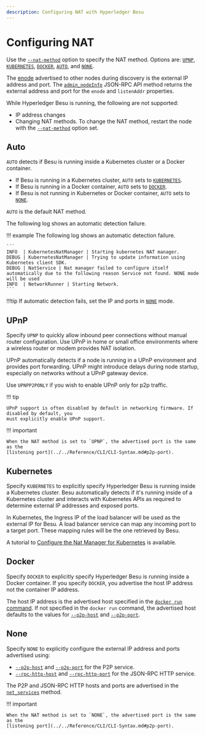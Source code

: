 ```yaml
---
description: Configuring NAT with Hyperledger Besu
---
```


# Configuring NAT

Use the [`--nat-method`](../../reference/cli/options.md#nat-method) option to specify the NAT
method. Options are: [`UPNP`](#upnp), [`KUBERNETES`](#kubernetes), [`DOCKER`](#docker),
[`AUTO`](#auto), and [`NONE`](#none).

The [enode](../../concepts/node-keys.md#enode-url) advertised to other nodes during discovery is
the external IP address and port. The
[`admin_nodeInfo`](../../reference/api/index.md#admin_nodeinfo) JSON-RPC API method returns the
external address and port for the `enode` and `listenAddr` properties.

While Hyperledger Besu is running, the following are not supported:

* IP address changes
* Changing NAT methods. To change the NAT method, restart the node with the
  [`--nat-method`](../../reference/cli/options.md#nat-method) option set.

## Auto

`AUTO` detects if Besu is running inside a Kubernetes cluster or
a Docker container.

* If Besu is running in a Kubernetes cluster, `AUTO` sets to [`KUBERNETES`](#kubernetes).
* If Besu is running in a Docker container, `AUTO` sets to [`DOCKER`](#docker).
* If Besu is not running in Kubernetes or Docker container, `AUTO` sets to [`NONE`](#none).

`AUTO` is the default NAT method.

The following log shows an automatic detection failure.

!!! example
    The following log shows an automatic detection failure.

    ```
    INFO  | KubernetesNatManager | Starting kubernetes NAT manager.
    DEBUG | KubernetesNatManager | Trying to update information using Kubernetes client SDK.
    DEBUG | NatService | Nat manager failed to configure itself automatically due to the following reason Service not found. NONE mode will be used
    INFO  | NetworkRunner | Starting Network.
    ```

!!!tip
    If automatic detection fails, set the IP and ports in [`NONE`](#none) mode.

## UPnP

Specify `UPNP` to quickly allow inbound peer connections without manual router configuration. Use
UPnP in home or small office environments where a wireless router or modem provides NAT isolation.

UPnP automatically detects if a node is running in a UPnP environment and provides port forwarding.
UPnP might introduce delays during node startup, especially on networks without a UPnP gateway
device.

Use `UPNPP2PONLY` if you wish to enable UPnP only for p2p traffic.

!!! tip

    UPnP support is often disabled by default in networking firmware. If disabled by default, you
    must explicitly enable UPnP support.

!!! important

    When the NAT method is set to `UPNP`, the advertised port is the same as the
    [listening port](../../Reference/CLI/CLI-Syntax.md#p2p-port).

## Kubernetes

Specify `KUBERNETES` to explicitly specify Hyperledger Besu is running inside a Kubernetes cluster.
Besu automatically detects if it's running inside of a Kubernetes cluster and interacts with
Kubernetes APIs as required to determine external IP addresses and exposed ports.

In Kubernetes, the Ingress IP of the load balancer will be used as the external IP for Besu.
A load balancer service can map any incoming port to a target port. These mapping rules will be the one retrieved by Besu.

A tutorial to [Configure the Nat Manager for Kubernetes](../../private-networks/tutorials/kubernetes/nat-manager.md) is available.

## Docker

Specify `DOCKER` to explicitly specify Hyperledger Besu is running inside a Docker container. If
you specify `DOCKER`, you advertise the host IP address not the container IP address.

The host IP address is the advertised host specified in the
[`docker run` command](https://docs.docker.com/engine/reference/commandline/run/#add-entries-to-container-hosts-file---add-host).
If not specified in the `docker run` command, the advertised host defaults to the values for
[`--p2p-host`](../../reference/cli/options.md#p2p-host) and
[`--p2p-port`](../../reference/cli/options.md#p2p-port).

## None

Specify `NONE` to explicitly configure the external IP address and ports advertised using:

* [`--p2p-host`](../../reference/cli/options.md#p2p-host) and [`--p2p-port`](../../reference/cli/options.md#p2p-port)
  for the P2P service.
* [`--rpc-http-host`](../../reference/cli/options.md#rpc-http-host) and [`--rpc-http-port`](../../reference/cli/options.md#rpc-http-port)
  for the JSON-RPC HTTP service.
  
The P2P and JSON-RPC HTTP hosts and ports are advertised in the [`net_services`](../../reference/api/index.md#net_services) method.

!!! important

    When the NAT method is set to `NONE`, the advertised port is the same as the
    [listening port](../../Reference/CLI/CLI-Syntax.md#p2p-port).
